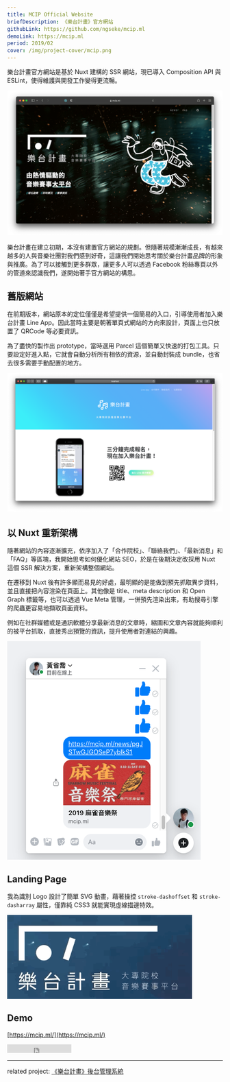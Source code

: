 ```yaml
---
title: MCIP Official Website
briefDescription: 《樂台計畫》官方網站
githubLink: https://github.com/ngseke/mcip.ml
demoLink: https://mcip.ml
period: 2019/02
cover: /img/project-cover/mcip.png
---
```


樂台計畫官方網站是基於 Nuxt 建構的 SSR 網站，現已導入 Composition API 與 ESLint，使得維護與開發工作變得更流暢。

![首頁](../../assets/img/article/mcip/cover.png)


樂台計畫在建立初期，本沒有建置官方網站的規劃。但隨著規模漸漸成長，有越來越多的人與音樂社團對我們感到好奇，這讓我們開始思考關於樂台計畫品牌的形象與推廣。為了可以接觸到更多群眾，讓更多人可以透過 Facebook 粉絲專頁以外的管道來認識我們，遂開始著手官方網站的構思。

## 舊版網站

在前期版本，網站原本的定位僅僅是希望提供一個簡易的入口，引導使用者加入樂台計畫 Line App。因此當時主要是朝著單頁式網站的方向來設計，頁面上也只放置了 QRCode 等必要資訊。

為了盡快的製作出 prototype，當時選用 Parcel 這個簡單又快速的打包工具。只要設定好進入點，它就會自動分析所有相依的資源，並自動封裝成 bundle，也省去很多需要手動配置的地方。

![陽春的初版網站首頁](../../assets/img/article/mcip/legacy.png)

## 以 Nuxt 重新架構

隨著網站的內容逐漸擴充，依序加入了「合作院校」、「聯絡我們」、「最新消息」和「FAQ」等區塊，我開始思考如何優化網站 SEO，於是在後期決定改採用 Nuxt 這個 SSR 解決方案，重新架構整個網站。

在遷移到 Nuxt 後有許多顯而易見的好處，最明顯的是能做到預先抓取異步資料，並且直接把內容渲染在頁面上。其他像是 title、meta description 和 Open Graph 標籤等，也可以透過 Vue Meta 管理，一併預先渲染出來，有助搜尋引擎的爬蟲更容易地擷取頁面資料。

例如在社群媒體或是通訊軟體分享最新消息的文章時，縮圖和文章內容就能夠順利的被平台抓取，直接秀出預覽的資訊，提升使用者對連結的興趣。

![Messenger 分享連結預覽](../../assets/img/article/mcip/facebook-messenger.png)

## Landing Page
我為識別 Logo 設計了簡單 SVG 動畫，藉著操控 `stroke-dashoffset` 和 `stroke-dasharray` 屬性，僅靠純 CSS3 就能實現虛線描邊特效。

![Logo 動畫示意](../../assets/img/article/mcip/logo-animation.gif)

## Demo

[https://mcip.ml/](https://mcip.ml/)

<iframe src="https://ghbtns.com/github-btn.html?user=ngseke&repo=mcip.ml&type=star&count=false" frameborder="0" scrolling="0" width="150" height="20"></iframe>

---

related project: [《樂台計畫》後台管理系統](/project/mcip-cms)
